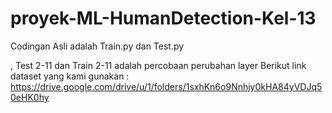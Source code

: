 # proyek-ML-HumanDetection-Kel-13

Codingan Asli adalah Train.py dan Test.py

, Test 2-11 dan Train 2-11 adalah percobaan perubahan layer
Berikut link dataset yang kami gunakan : https://drive.google.com/drive/u/1/folders/1sxhKn6o9Nnhjy0kHA84yVDJq50eHK0hy
